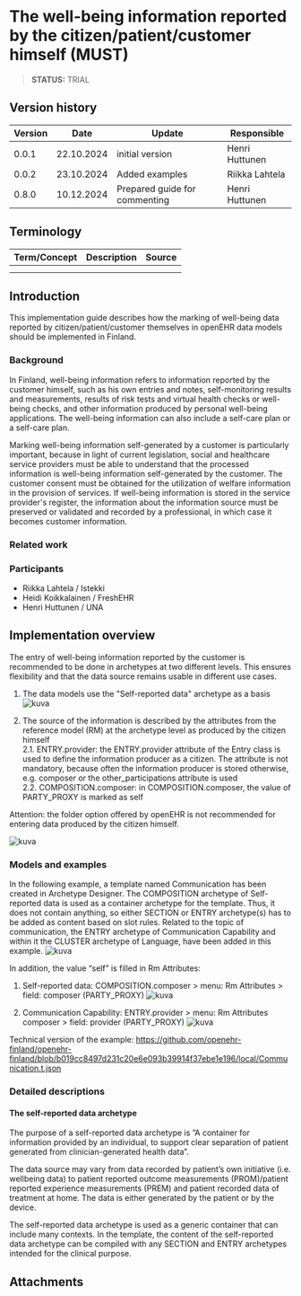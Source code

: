 # The well-being information reported by the citizen/patient/customer himself (MUST) 

> **STATUS:** TRIAL

## Version history

| Version | Date | Update | Responsible
| --- | --- | --- | --- |
| 0.0.1 | 22.10.2024 | initial version | Henri Huttunen |
| 0.0.2 | 23.10.2024 | Added examples | Riikka Lahtela |
| 0.8.0 | 10.12.2024 | Prepared guide for commenting | Henri Huttunen |

## Terminology

| Term/Concept | Description | Source |
| --- | --- | --- |
|  |  |  |
|  |  |  |

## Introduction

This implementation guide describes how the marking of well-being data reported by citizen/patient/customer themselves in openEHR data models should be implemented in Finland.

### Background

In Finland, well-being information refers to information reported by the customer himself, such as his own entries and notes, self-monitoring results and measurements, results of risk tests and virtual health checks or well-being checks, and other information produced by personal well-being applications. The well-being information can also include a self-care plan or a self-care plan.

Marking well-being information self-generated by a customer is particularly important, because in light of current legislation, social and healthcare service providers must be able to understand that the processed information is well-being information self-generated by the customer. The customer consent must be obtained for the utilization of welfare information in the provision of services. If well-being information is stored in the service provider's register, the information about the information source must be preserved or validated and recorded by a professional, in which case it becomes customer information.

### Related work

### Participants

- Riikka Lahtela / Istekki
- Heidi Koikkalainen / FreshEHR
- Henri Huttunen / UNA

## Implementation overview

The entry of well-being information reported by the customer is recommended to be done in archetypes at two different levels. This ensures flexibility and that the data source remains usable in different use cases.
1. The data models use the "Self-reported data" archetype as a basis
![kuva](https://github.com/user-attachments/assets/5e66a3c7-191b-491b-8ee1-50a371df60d9)

2. The source of the information is described by the attributes from the reference model (RM) at the archetype level as produced by the citizen himself<br/>
   2.1. ENTRY.provider: the ENTRY.provider attribute of the Entry class is used to define the information producer as a citizen. The attribute is not mandatory, because often the information producer is stored otherwise, e.g. composer or the other_participations attribute is used<br/>
   2.2. COMPOSITION.composer: in COMPOSITION.composer, the value of PARTY_PROXY is marked as self

Attention: the folder option offered by openEHR is not recommended for entering data produced by the citizen himself.

![kuva](https://github.com/user-attachments/assets/b2b14149-21b7-4b58-9f72-c0b4e155ed1a)

### Models and examples

In the following example, a template named Communication has been created in Archetype Designer. The COMPOSITION archetype of Self-reported data is used as a container archetype for the template. Thus, it does not contain anything, so either SECTION or ENTRY archetype(s) has to be added as content based on slot rules. Related to the topic of communication, the ENTRY archetype of Communication Capability and within it the CLUSTER archetype of Language, have been added in this example.
![kuva](https://github.com/openehr-finland/documentation/blob/main/implementation_guides/pics/Self_Example_Communication.png)

In addition, the value “self” is filled in Rm Attributes:
1) Self-reported data: COMPOSITION.composer > menu: Rm Attributes > field: composer (PARTY_PROXY)
![kuva](https://github.com/openehr-finland/documentation/blob/main/implementation_guides/pics/Self_Composer.png)

2) Communication Capability: ENTRY.provider > menu: Rm Attributes composer > field: provider (PARTY_PROXY)
![kuva](https://github.com/openehr-finland/documentation/blob/main/implementation_guides/pics/Self_Provider.png)

Technical version of the example: https://github.com/openehr-finland/openehr-finland/blob/b019cc8497d231c20e6e093b39914f37ebe1e196/local/Communication.t.json

### Detailed descriptions

#### The self-reported data archetype

The purpose of a self-reported data archetype is ”A container for information provided by an individual, to support clear separation of patient generated from clinician-generated health data”. 

The data source may vary from data recorded by patient’s own initiative (i.e. wellbeing data) to patient reported outcome measurements (PROM)/patient reported experience measurements (PREM) and patient recorded data of treatment at home. The data is either generated by the patient or by the device. 

The self-reported data archetype is used as a generic container that can include many contexts. In the template, the content of the self-reported data archetype can be compiled with any SECTION and ENTRY archetypes intended for the clinical purpose.

## Attachments
 
